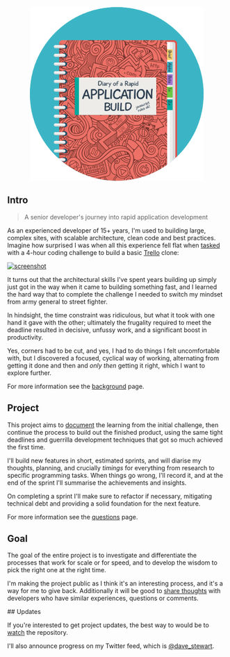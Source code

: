 <div style="text-align: center;"><img src="assets/logo.png" height="400"></div>

## Intro

> A senior developer's journey into rapid application development

As an experienced developer of 15+ years, I'm used to building large, complex sites, with scalable architecture, clean code and best practices. Imagine how surprised I was when all this experience fell flat when [tasked](intro/background) with a 4-hour coding challenge to build a basic [Trello](https://trello.com) clone:

[![screenshot](https://github.com/davestewart/vue-trello-clone/raw/master/docs/screenshot.png)](http://trello.davestewart.io)

It turns out that the architectural skills I've spent years building up simply just got in the way when it came to building something fast, and I learned the hard way that to complete the challenge I needed to switch my mindset from army general to street fighter.

In hindsight, the time constraint was ridiculous, but what it took with one hand it gave with the other; ultimately the frugality required to meet the deadline resulted in decisive, unfussy work, and a significant boost in productivity.

Yes, corners had to be cut, and yes, I had to do things I felt uncomfortable with, but I discovered a focused, cyclical way of working, alternating from getting it done and then and *only then* getting it right, which I want to explore further.

For more information see the [background](intro/background.md) page.


## Project

This project aims to [document](diary/index) the learning from the initial challenge, then continue the process to build out the finished product, using the same tight deadlines and guerrilla development techniques that got so much achieved the first time.

I'll build new features in short, estimated sprints, and will diarise my thoughts, planning, and crucially *timings* for everything from research to specific programming tasks. When things go wrong, I'll record it, and at the end of the sprint I'll summarise the achievements and insights.

On completing a sprint I'll make sure to refactor if necessary, mitigating technical debt and providing a solid foundation for the next feature.

For more information see the [questions](intro/questions.md) page.

## Goal

The goal of the entire project is to investigate and differentiate the processes that work for scale or for speed, and to develop the wisdom to pick the right one at the right time.

I'm making the project public as I think it's an interesting process, and it's a way for me to give back. Additionally it will be good to [share thoughts](https://github.com/davestewart/app-diary/issues) with developers who have similar experiences, questions or comments.


## Updates

If you're interested to get project updates, the best way to would be to [watch](https://github.com/davestewart/app-diary/subscription) the repository.

I'll also announce progress on my Twitter feed, which is [@dave_stewart](https://twitter.com/dave_stewart).

